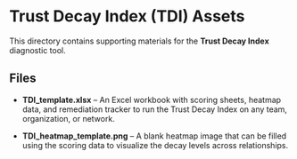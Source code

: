 # Trust Decay Index (TDI) Assets

This directory contains supporting materials for the **Trust Decay Index** diagnostic tool.

## Files

- **TDI_template.xlsx** – An Excel workbook with scoring sheets, heatmap data, and remediation tracker to run the Trust Decay Index on any team, organization, or network.

- **TDI_heatmap_template.png** – A blank heatmap image that can be filled using the scoring data to visualize the decay levels across relationships.
